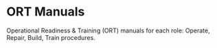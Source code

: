 # ORT Manuals

Operational Readiness & Training (ORT) manuals for each role: Operate, Repair, Build, Train procedures.
